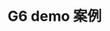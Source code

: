 # G6 demo 案例

<ClientOnly>
<Myvue></Myvue>
</ClientOnly>
<!-- <ClientOnly>
<G6Demo></G6Demo>
</ClientOnly> -->